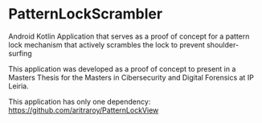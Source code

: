 # PatternLockScrambler
Android Kotlin Application that serves as a proof of concept for a pattern lock mechanism that actively scrambles the lock to prevent shoulder-surfing

This application was developed as a proof of concept to present in a Masters Thesis for the Masters in Cibersecurity and Digital Forensics at IP Leiria.

This application has only one dependency: https://github.com/aritraroy/PatternLockView
